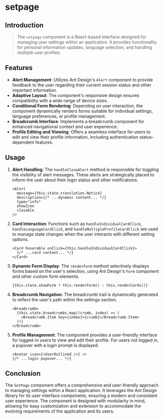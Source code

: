 # setpage




## Introduction

> The `setpage` component is a React-based interface designed for managing user settings within an application. It provides functionality for personal information updates, language selection, and handling multiple user profiles.

## Features

- **Alert Management**: Utilizes Ant Design's `Alert` component to provide feedback to the user regarding their current session status and other important information.
- **Adaptive Layout**: The component's responsive design ensures compatibility with a wide range of device sizes.
- **Conditional Form Rendering**: Depending on user interaction, the component dynamically renders forms suitable for individual settings, language preferences, or profile management.
- **Breadcrumb Interface**: Implements a breadcrumb component for enhanced navigational context and user experience.
- **Profile Editing and Viewing**: Offers a seamless interface for users to edit and view their profile information, including authentication status-dependent features.

## Usage

1. **Alert Handling**: The `handleCloseAlert` method is responsible for toggling the visibility of alert messages. These alerts are strategically placed to inform the user about their login status and other notifications.

   ```
   <Alert 
     message={this.state.translation.Notice}
     description={/* ...dynamic content... */}
     type="info"
     showIcon
     closable
   />
   ```

2. **Card Interaction**: Functions such as `handleIndividualCardClick`, `handleLanguageCardClick`, and `handleMultipleProfileCardClick` are used to manage state changes when the user interacts with different setting options.

   ```
   <Card hoverable onClick={this.handleIndividualCardClick}>
     {/* ...card content... */}
   </Card>
   ```

3. **Dynamic Form Display**: The `renderForm` method selectively displays forms based on the user's selection, using Ant Design's `Form` component and other custom form elements.

   ```
   {this.state.showForm ? this.renderForm() : this.renderCards()}
   ```

4. **Breadcrumb Navigation**: The breadcrumb trail is dynamically generated to reflect the user's path within the settings section.

   ```
   <Breadcrumb>
     {this.state.breadcrumbs.map((crumb, index) => (
       <Breadcrumb.Item key={index}>{crumb}</Breadcrumb.Item>
     ))}
   </Breadcrumb>
   ```

5. **Profile Management**: The component provides a user-friendly interface for logged-in users to view and edit their profile. For users not logged in, a popover with a login prompt is displayed.

   ```
   <Avatar icon={<UserOutlined />} />
   {/* ...login popover... */}
   ```

## Conclusion

The `SetPage` component offers a comprehensive and user-friendly approach to managing settings within a React application. It leverages the Ant Design library for its user interface components, ensuring a modern and consistent user experience. The component is designed with modularity in mind, allowing for easy customization and extension to accommodate the evolving requirements of the application and its users.
